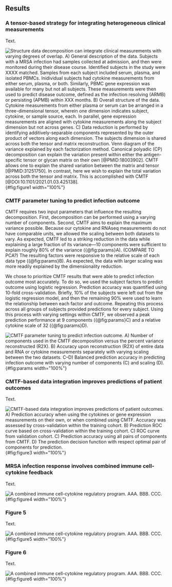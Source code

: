 ## Results

### A tensor-based strategy for integrating heterogeneous clinical measurements

Text.

![**Structure data decomposition can integrate clinical measurements with varying degrees of overlap.** A) General description of the data. Subjects with a MRSA infection had samples collected at admission, and then were monitored during their disease course. Identified subjects in the study were XXXX matched. Samples from each subject included serum, plasma, and isolated PBMCs. Inidividual subjects had cytokine measurements from either serum, plasma, or both. Similarly, PBMC gene expression was available for many but not all subjects. These measurements were then used to predict disease outcome, defined as the infection resolving (ARMB) or persisting (APMB) within XXX months. B) Overall structure of the data. Cytokine measurements from either plasma or serum can be arranged in a three-dimensional tensor, wherein one dimension indicates subject, cytokine, or sample source, each. In parallel, gene expression measurements are aligned with cytokine measurements along the subject dimension but not across genes. C) Data reduction is performed by identifying additively-separable components represented by the outer product of vectors along each dimension. The subjects dimension is shared across both the tensor and matrix reconstruction. Venn diagram of the variance explained by each factorization method. Canonical polyadic (CP) decomposition can explain the variation present within either the antigen-specific tensor or glycan matrix on their own [@PMID:18003902]. CMTF allows one to explain the shared variation between the matrix and tensor [@PMID:31251750]. In contrast, here we wish to explain the total variation across both the tensor and matrix. This is accomplished with CMTF [@DOI:10.1101/2021.01.03.425138].](figure1.svg "Figure 1"){#fig:figure1 width="100%"}

### CMTF parameter tuning to predict infection outcome

CMTF requires two input parameters that influence the resulting decomposition. First, decomposition can be performed using a varying number of components. Second, CMTF aims to explain the maximum variance possible. Because our cytokine and RNAseq measurements do not have comparable units, we allowed the scaling between both datasets to vary. As expected, CMTF led to a striking reduction in the data while explaining a large fraction of its variance—10 components were sufficient to explain roughly 80% of the variance ({@fig:params}A). (COMPARE TO PCA?) The resulting factors were responsive to the relative scale of each data type ({@fig:params}B). As expected, the data with larger scaling was more readily explained by the dimensionality reduction.

We chose to prioritize CMTF results that were able to predict infection outcome most accurately. To do so, we used the subject factors to predict outcome using logistic regression. Prediction accuracy was quantified using 10-fold cross-validation. Briefly, 10% of the subjects were left out from the logistic regression model, and then the remaining 90% were used to learn the relationship between each factor and outcome. Repeating this process across all groups of subjects provided predictions for every subject. Using this process with varying settings within CMTF, we observed a peak prediction performance at 9 components ({@fig:params}C) and a relative cytokine scale of 32 ({@fig:params}D).

![**CMTF parameter tuning to predict infection outcome.** A) Number of components used in the CMTF decomposition versus the percent variance reconstructed (R2X). B) Accuracy upon reconstruction (R2X) of entire data and RNA or cytokine measurements separately with varying scaling between the two datasets. C–D) Balanced prediction accuracy in predicting infection outcome with varying number of components (C) and scaling (D).](figure2.svg "Figure 2"){#fig:params width="100%"}

### CMTF-based data integration improves predictions of patient outcomes

Text.

![**CMTF-based data integration improves predictions of patient outcomes.** A) Prediction accuracy when using the cytokines or gene expression measurements on their own, or when combined using CMTF. Accuracy was assessed by cross-validation within the training cohort. B) Prediction ROC curve based on cross-validation within the training cohort. C) ROC curve from validation cohort. C) Prediction accuracy using all pairs of components from CMTF. D) The prediction decision function with respect optimal pair of components for prediction.](figure3.svg "Figure 3"){#fig:figure3 width="100%"}

### MRSA infection response involves combined immune cell-cytokine feedback

Text.

![**A combined immune cell-cytokine regulatory program.** AAA. BBB. CCC.](figure4.svg "Figure 4"){#fig:figure4 width="100%"}

### Figure 5

Text.

![**A combined immune cell-cytokine regulatory program.** AAA. BBB. CCC.](figure5.svg "Figure 5"){#fig:figure5 width="100%"}

### Figure 6

Text.

![**A combined immune cell-cytokine regulatory program.** AAA. BBB. CCC.](figure6.svg "Figure 6"){#fig:figure6 width="100%"}